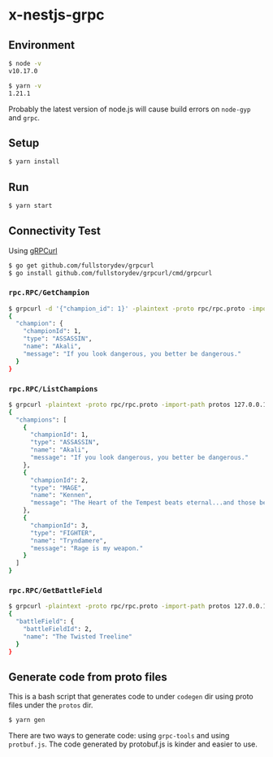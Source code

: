 # x-nestjs-grpc

## Environment

```bash
$ node -v
v10.17.0

$ yarn -v
1.21.1
```

Probably the latest version of node.js will cause build errors on `node-gyp` and `grpc`.

## Setup

```bash
$ yarn install
```

## Run

```bash
$ yarn start
```

## Connectivity Test

Using [gRPCurl](https://github.com/fullstorydev/grpcurl)

```bash
$ go get github.com/fullstorydev/grpcurl
$ go install github.com/fullstorydev/grpcurl/cmd/grpcurl
```

### `rpc.RPC/GetChampion`

```bash
$ grpcurl -d '{"champion_id": 1}' -plaintext -proto rpc/rpc.proto -import-path protos 127.0.0.1:5000 rpc.Rpc/GetChampion
{
  "champion": {
    "championId": 1,
    "type": "ASSASSIN",
    "name": "Akali",
    "message": "If you look dangerous, you better be dangerous."
  }
}
```

### `rpc.RPC/ListChampions`

```bash
$ grpcurl -plaintext -proto rpc/rpc.proto -import-path protos 127.0.0.1:5000 rpc.Rpc/ListChampions
{
  "champions": [
    {
      "championId": 1,
      "type": "ASSASSIN",
      "name": "Akali",
      "message": "If you look dangerous, you better be dangerous."
    },
    {
      "championId": 2,
      "type": "MAGE",
      "name": "Kennen",
      "message": "The Heart of the Tempest beats eternal...and those beaten remember eternally."
    },
    {
      "championId": 3,
      "type": "FIGHTER",
      "name": "Tryndamere",
      "message": "Rage is my weapon."
    }
  ]
}
```

### `rpc.RPC/GetBattleField`

```bash
$ grpcurl -plaintext -proto rpc/rpc.proto -import-path protos 127.0.0.1:5000 rpc.Rpc/GetBattleField
{
  "battleField": {
    "battleFieldId": 2,
    "name": "The Twisted Treeline"
  }
}
```

## Generate code from proto files

This is a bash script that generates code to under `codegen` dir using proto files under the `protos` dir.

```bash
$ yarn gen
```

There are two ways to generate code: using `grpc-tools` and using `protbuf.js`. The code generated by protobuf.js is kinder and easier to use.
